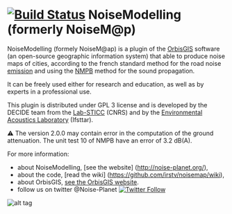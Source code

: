 [![Build Status](https://travis-ci.org/Ifsttar/NoiseModelling.svg?branch=master)](https://travis-ci.org/Ifsttar/NoiseModelling)
NoiseModelling (formerly NoiseM@p)
======

NoiseModelling (formely NoiseM@ap) is a plugin of the [OrbisGIS](http://www.orbisgis.org) software (an open-source geographic information system) that able to produce noise maps of cities, according to the french standard method for the road noise [emission][nmpb_E] and using the [NMPB][nmpb_P] method for the sound propagation.

It can be freely used either for research and education, as well as by experts in a professional use.

This plugin is distributed under GPL 3 license and is developed by the DECIDE team from the [Lab-STICC](http://www.labsticc.fr/en/teams/m-570-decide.htm) (CNRS) and by the [Environmental Acoustics Laboratory](http://www.lae.ifsttar.fr) (Ifsttar).

:warning: The version 2.0.0 may contain error in the computation of the ground attenuation. The unit test 10 of NMPB have an error of 3.2 dB(A).

For more information:
* about NoiseModelling, [see the website] (http://noise-planet.org/),
* about the code, [read the wiki] (https://github.com/irstv/noisemap/wiki),
* about OrbisGIS, [see the OrbisGIS website](http://www.orbisGIS.org).
* follow us on twitter @Noise-Planet [![Twitter Follow](https://img.shields.io/twitter/follow/noise_planet.svg?style=social&label=Follow)](https://twitter.com/Noise_Planet?lang=en)

[nmpb_E]: http://www.setra.developpement-durable.gouv.fr/IMG/pdf/US_0957-2A_Road_noise_predictionDTRF.pdf "Road noise prediction. Part 1 - Calculating sound emissions from road traffic, SETRA (2009)"
[nmpb_P]: http://www.setra.developpement-durable.gouv.fr/IMG/pdf/US_0957-2A_Road_noise_predictionDTRF.pdf "Road noise prediction. Part 2 - Noise propagation computation method including meteorological effects (NMPB 2008), SETRA (2009)"

![alt tag](http://noisemap.orbisgis.org/assets/img/logo_noisemap_alone_small.png)
